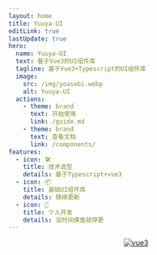```yaml
---
layout: home
title: Yuuya-UI
editLink: true
lastUpdate: true
hero:
  name: Yuuya-UI
  text: 基于Vue3的UI组件库
  tagline: 基于Vue3+Typescript的UI组件库
  image:
    src: /img/yoasobi.webp
    alt: Yuuya-UI
  actions:
    - theme: brand
      text: 开始使用
      link: /guide.md
    - theme: brand
      text: 查看文档
      link: /components/
features:
  - icon: 🛠️
    title: 技术选型
    details: 基于Typescript+vue3
  - icon: 📦
    title: 基础UI组件库
    details: 随缘更新
  - icon: 🔨
    title: 个人开发
    details: 没时间摸鱼就停更
---
```


<p style="display: flex;
    justify-content: center;
    align-items: center;
    margin-top: 10px;">
  <a href="https://github.com/vuejs/vue" target="_blank">
    <img src="https://img.shields.io/badge/vue-3.4.29-brightgreen.svg" alt="vue3">
  </a>
</p>
